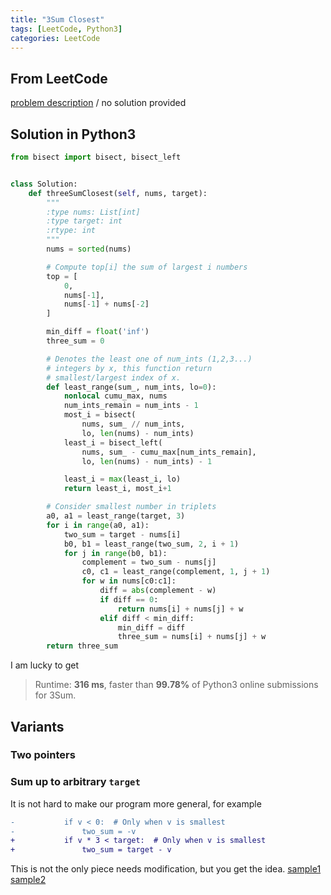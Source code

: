 ```yaml
---
title: "3Sum Closest"
tags: [LeetCode, Python3]
categories: LeetCode
---
```


## From LeetCode
[problem description](https://leetcode.com/problems/3sum-closest/)
/
no solution provided

## Solution in Python3
```python
from bisect import bisect, bisect_left


class Solution:
    def threeSumClosest(self, nums, target):
        """
        :type nums: List[int]
        :type target: int
        :rtype: int
        """
        nums = sorted(nums)

        # Compute top[i] the sum of largest i numbers
        top = [
            0, 
            nums[-1], 
            nums[-1] + nums[-2]
        ]

        min_diff = float('inf')
        three_sum = 0

        # Denotes the least one of num_ints (1,2,3...)
        # integers by x, this function return
        # smallest/largest index of x.
        def least_range(sum_, num_ints, lo=0):
            nonlocal cumu_max, nums
            num_ints_remain = num_ints - 1
            most_i = bisect(
                nums, sum_ // num_ints,
                lo, len(nums) - num_ints)
            least_i = bisect_left(
                nums, sum_ - cumu_max[num_ints_remain], 
                lo, len(nums) - num_ints) - 1

            least_i = max(least_i, lo)
            return least_i, most_i+1

        # Consider smallest number in triplets
        a0, a1 = least_range(target, 3)
        for i in range(a0, a1):
            two_sum = target - nums[i]
            b0, b1 = least_range(two_sum, 2, i + 1)
            for j in range(b0, b1):
                complement = two_sum - nums[j]
                c0, c1 = least_range(complement, 1, j + 1)
                for w in nums[c0:c1]:
                    diff = abs(complement - w)
                    if diff == 0:
                        return nums[i] + nums[j] + w
                    elif diff < min_diff:
                        min_diff = diff
                        three_sum = nums[i] + nums[j] + w
        return three_sum
```
I am lucky to get
> Runtime: **316 ms**, faster than **99.78%** of Python3 online submissions for 3Sum.

## Variants

### Two pointers


### Sum up to arbitrary `target`
It is not hard to make our program more general, for example
```diff
-           if v < 0:  # Only when v is smallest
-               two_sum = -v
+           if v * 3 < target:  # Only when v is smallest
+               two_sum = target - v
```
This is not the only piece needs modification, but you get the idea. [sample1](https://github.com/SYGong/leetcode/blob/3sum-counter/3sum.py) [sample2](https://www.geeksforgeeks.org/unique-triplets-sum-given-value/)